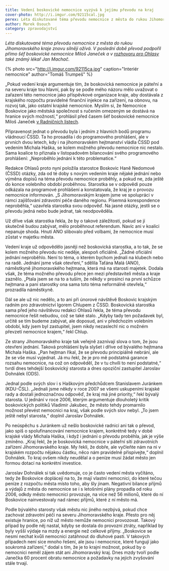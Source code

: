 ```yaml
---
title: Vedení boskovické nemocnice vyzývá k jejímu převodu na kraj
cover-photo: http://i.imgur.com/92115cal.jpg
perex: Léta diskutované téma převodu nemocnice z města do rukou Jihomoravského kraje znovu silněji ožívá.
author: Marek Osouch
category: zpravodajství
---
```


*Léta diskutované téma převodu nemocnice z města do rukou Jihomoravského kraje znovu silněji ožívá. V poslední době převod podpořil přímo šéf boskovické nemocnice Miloš Janeček a v [rozhovoru pro Ohlasy](http://www.ohlasy.info/clanky/2017/06/rozhovor-machac.html) také známý lékař Jan Machač.*

{% photo src="http://i.imgur.com/92115ca.jpg" caption="Interiér nemocnice" author="Tomáš Trumpeš" %}

„Pokud vedení kraje argumentuje tím, že boskovická nemocnice je páteřní a na severu kraje tou hlavní, pak by se podle mého názoru mělo uvažovat o zařazení této nemocnice jako příspěvkové organizace kraje, aby dostávala z krajského rozpočtu pravidelné finanční injekce na zařízení, na obnovu, na rozvoj tak, jako ostatní krajské nemocnice. Myslím si, že Nemocnice Boskovice jako městská společnost s ručením omezeným se dostává na hranice svých možností,“ prohlásil před časem šéf boskovické nemocnice Miloš Janeček [v Radničních listech](http://www.boskovice.cz/assets/File.ashx?id_org=832&id_dokumenty=31010).

Připravenost jednat o převodu byla i jedním z hlavních bodů programu vládnoucí ČSSD. Ta ho prosadila i do programového prohlášení, ale v prvních dvou letech, kdy i na jihomoravském hejtmanství vládla ČSSD pod vedením Michala Haška, se kolem možného převodu nemocnice nic nestalo. Sama koalice to přiznala v listopadovém bilancování svého programového prohlášení: „Neproběhlo jednání k této problematice.“ 

Redakce Ohlasů proto nyní položila starostce Boskovic Haně Nedomové (ČSSD) otázky, zda od té doby s novým vedením kraje nějaké jednání nebo výměna dopisů na téma převodu nemocnice proběhly, a pokud ne, zda ještě do konce volebního období proběhnou. Starostka se v odpovědi pouze odkázala na programové prohlášení a konstatovala, že kraj je o provozu nemocnice informován. „S Jihomoravským krajem jsme ve spolupráci v rámci zajišťování zdravotní péče daného regionu. Písemná korespondence neproběhla,“ uzavřela starostka svou odpověď. Na jasné otázky, jestli se o převodu jedná nebo bude jednat, tak neodpověděla.

Už dříve však starostka řekla, že by o takové záležitosti, pokud se jí skutečně budou zabývat, mělo proběhnout referendum. Navíc ani v koalici nepanuje shoda. Hnutí ANO slibovalo před volbami, že nemocnice musí zůstat v majetku města.

Vedení kraje už odpovědělo jasněji než boskovická starostka, a to tak, že se kolem možného převodu nic neděje, alespoň oficiálně. „Žádné oficiální jednání neproběhlo. Není to téma, o kterém bychom jednali na klubech nebo na radě. Jednání jsme však otevřeni,“ sdělila Taťána Malá (ANO), náměstkyně jihomoravského hejtmana, která má na starosti majetek. Dodala však, že téma možného převodu přece jen mezi představiteli města a kraje zaznělo. „Ptala jsem se na to a tuším, že někdy v prosinci na první schůzce hejtmana a paní starostky ona sama toto téma neformálně otevřela,“ prozradila náměstkyně.

Dál se ale už nic nedělo, a to ani při únorové návštěvě Boskovic krajským radním pro zdravotnictví Igorem Chlupem z ČSSD. Boskovická starostka sama před jeho návštěvou redakci Ohlasů řekla, že téma převodu nemocnice řešit nebudou, což se také stalo. „Kdyby tady ten požadavek byl, určitě se tím budeme zabývat, ale doposud, ani v předchozím volebním období, kdy jsem byl zastupitel, jsem nikdy nezaslechl nic o možném převzetí nemocnice krajem,“ řekl Chlup.

Ze strany Jihomoravského kraje tak veřejně zaznívají slova o tom, že jsou otevřeni jednání. Taková prohlášení byla slyšet i dříve od bývalého hejtmana Michala Haška. „Pan hejtman říkal, že se převodu principiálně nebrání, ale že se vše musí vyjednat. Já mu řekl, že je pro mě podstatná garance rozsahu nemocnice, na což on odpověděl, že v tu chvíli to není podstatné,“ tvrdí dnes tehdejší boskovický starosta a dnes opoziční zastupitel Jaroslav Dohnálek (ODS).

Jednal podle svých slov i s Haškovým předchůdcem Stanislavem Juránkem (KDU-ČSL). „Jednali jsme někdy v roce 2007 se všemi uskupeními krajské rady a dostali jednoznačnou odpověď, že kraj má jiné priority,“ řekl bývalý starosta. U jednání v roce 2006, kterým argumentuje dlouholetý kritik boskovických politiků Vladimír Jakubec, že město tehdy promarnilo možnost převést nemocnici na kraj, však podle svých slov nebyl. „To jsem ještě nebyl starosta,“ doplnil Jaroslav Dohnálek.

Po neúspěchu s Juránkem už nešlo boskovické radnici ani tak o převod, jako spíš o spolufinancování nemocnice krajem, konkrétně tedy v době krajské vlády Michala Haška, i když i jednání o převodu proběhla, jak je výše zmíněno. „Kraj řekl, že je boskovická nemocnice v páteřní síti zdravotních zařízení Jihomoravského kraje. My řekli, že dobře, ale vyčleňte nám na ni v krajském rozpočtu nějakou částku, něco nám pravidelně přispívejte,“ doplnil Dohnálek. To kraj ovšem nikdy neudělal a o peníze musí žádat město jen formou dotací na konkrétní investice.

Jaroslav Dohnálek si tak uvědomuje, co je často vedení města vyčítáno, tedy že Boskovice doplácejí na to, že mají vlastní nemocnici, do které tečou peníze z rozpočtu města místo toho, aby šly jinam. Negativní bilance příjmů a výdajů z města do nemocnice se i s letošními plány propadla od roku 2006, odkdy město nemocnici provozuje, na více než 56 milionů, které do ní Boskovice nainvestovaly nad rámec příjmů, které z ní město má.

Podle bývalého starosty však městu nic jiného nezbývá, pokud chce zachovat zdravotní péči na severu Jihomoravského kraje. Přesto pro něj existuje hranice, po níž už město nemůže nemocnici provozovat. Takový případ by podle něj nastal, kdyby se dostala do provozní ztráty, například by byly vyšší výdaje na mzdy a energie než celkové příjmy. „Boskovice se nesmí nechat kvůli nemocnici zatáhnout do dluhové pasti. V takových případech není sice mnoho řešení, ale jsou i nemocnice, které fungují jako soukromá zařízení,“ dodal s tím, že je to krajní možnost, pokud by o nemocnici neměl zájem stát ani Jihomoravský kraj. Dnes mzdy tvoří podle Janečka 60 procent obratu nemocnice a požadavky na jejich zvyšování stále trvají.
